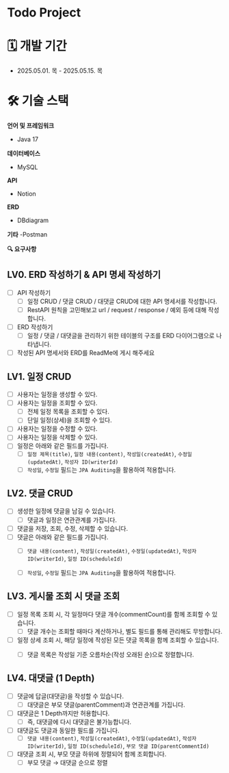 # Todo Project

# 🗓️ 개발 기간

- 2025.05.01. 목 - 2025.05.15. 목

# 🛠️ 기술 스택
**언어 및 프레임워크**
- Java 17

**데이터베이스**
- MySQL

**API**
- Notion

**ERD**
- DBdiagram

**기타**
-Postman

**🔍 요구사항**

## LV0. ERD 작성하기 & API 명세 작성하기

- [ ]  API 작성하기
    - [ ]  일정 CRUD / 댓글 CRUD / 대댓글 CRUD에 대한 API 명세서를 작성합니다.
    - [ ]  RestAPI 원칙을 고민해보고 url / request / response / 예외 등에 대해 작성합니다.
- [ ]  ERD 작성하기
    - [ ]  일정 / 댓글 / 대댓글을 관리하기 위한 테이블의 구조를 ERD 다이어그램으로 나타냅니다.
- [ ]  작성된 API 명세서와 ERD를 ReadMe에 게시 해주세요

## LV1. 일정 CRUD

- [ ]  사용자는 일정을 생성할 수 있다.
- [ ]  사용자는 일정을 조회할 수 있다.
    - [ ]  전체 일정 목록을 조회할 수 있다.
    - [ ]  단일 일정(상세)을 조회할 수 있다.
- [ ]  사용자는 일정을 수정할 수 있다.
- [ ]  사용자는 일정을 삭제할 수 있다.
- [ ]  일정은 아래와 같은 필드를 가집니다.
    - [ ]  `일정 제목(title)`, `일정 내용(content)`, `작성일(createdAt)`, `수정일(updatedAt)`, `작성자 ID(writerId)`
    - [ ]  `작성일`, `수정일` 필드는 `JPA Auditing`을 활용하여 적용합니다.

## LV2. 댓글 CRUD

- [ ]  생성한 일정에 댓글을 남길 수 있습니다.
    - [ ]  댓글과 일정은 연관관계를 가집니다.
- [ ]  댓글을 저장, 조회, 수정, 삭제할 수 있습니다.
- [ ]  댓글은 아래와 같은 필드를 가집니다.
    - [ ]  `댓글 내용(content)`, `작성일(createdAt)`, `수정일(updatedAt)`, `작성자 ID(writerId)`, `일정 ID(scheduleId)`
    - [ ]  `작성일`, `수정일` 필드는 `JPA Auditing`을 활용하여 적용합니다.
    

## LV3. 게시물 조회 시 댓글 조회

- [ ]  일정 목록 조회 시, 각 일정마다 댓글 개수(commentCount)를 함께 조회할 수 있습니다.
    - [ ]  댓글 개수는 조회할 때마다 계산하거나, 별도 필드를 통해 관리해도 무방합니다.
- [ ]  일정 상세 조회 시, 해당 일정에 작성된 모든 댓글 목록을 함께 조회할 수 있습니다.
    - [ ]  댓글 목록은 작성일 기준 오름차순(작성 오래된 순)으로 정렬합니다.
    

## LV4. 대댓글 (1 Depth)

- [ ]  댓글에 답글(대댓글)을 작성할 수 있습니다.
    - [ ]  대댓글은 부모 댓글(parentComment)과 연관관계를 가집니다.
- [ ]  대댓글은 1 Depth까지만 허용합니다.
    - [ ]  즉, 대댓글에 다시 대댓글은 불가능합니다.
- [ ]  대댓글도 댓글과 동일한 필드를 가집니다.
    - [ ]  `댓글 내용(content)`, `작성일(createdAt)`, `수정일(updatedAt)`, `작성자 ID(writerId)`, 
    `일정 ID(scheduleId)`, `부모 댓글 ID(parentCommentId)`
- [ ]  대댓글 조회 시, 부모 댓글 하위에 정렬되어 함께 조회합니다.
    - [ ]  부모 댓글 → 대댓글 순으로 정렬
